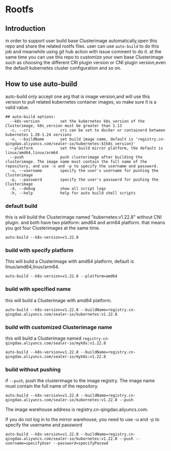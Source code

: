 # Rootfs

## Introduction

in order to support user build base Clusterimage automatically,open this repo and share the related rootfs files. user can
use `auto-build` to do this job and meanwhile using git hub action with issue comment to do it. at the same time you can
use this repo to customize your own base Clusterimage such as choosing the different CRI plugin version or CNI plugin
version,even the default kubernetes cluster configuration and so on.

## How to use auto-build

auto-build only accept one arg that is image version,and will use this version to pull related kubernetes container
images, so make sure it is a valid value.

```shell
## auto-build options:
  --k8s-version         set the kubernetes k8s_version of the Clusterimage, k8s_version must be greater than 1.13
  -c, --cri             cri can be set to docker or containerd between kubernetes 1.20-1.24 versions
  -n, --buildName       set build image name, default is 'registry.cn-qingdao.aliyuncs.com/sealer-io/kubernetes:${k8s_version}'
  --platform            set the build mirror platform, the default is linux/amd64,linux/arm64
  --push                push clusterimage after building the clusterimage. The image name must contain the full name of the repository, and use -u and -p to specify the username and password.
  -u, --username        specify the user's username for pushing the Clusterimage
  -p, --password        specify the user's password for pushing the Clusterimage
  -d, --debug           show all script logs
  -h, --help            help for auto build shell scripts
```

### default build

this is will build the Clusterimage named "kubernetes:v1.22.8" without CNI plugin. and both have two platform: amd64 and
arm64 platform. that means you got four Clusterimages at the same time.

```shell
auto-build --k8s-version=v1.22.8
```

### build with specify platform

This will build a Clusterimage with amd64 platform, default is linux/amd64,linux/arm64.

```shell
auto-build --k8s-version=v1.22.8 --platform=amd64
```

### build with specified name

this will build a Clusterimage with amd64 platform.

```shell
auto-build --k8s-version=v1.22.8 --buildName=registry.cn-qingdao.aliyuncs.com/sealer-io/kubernetes:v1.22.8
```

### build with customized Clusterimage name

this will build a Clusterimage named `registry.cn-qingdao.aliyuncs.com/sealer-io/myk8s:v1.22.8`

```shell
auto-build --k8s-version=v1.22.8 --buildName=registry.cn-qingdao.aliyuncs.com/sealer-io/myk8s:v1.22.8
```

### build without pushing

if `--push`, push the clusterimage to the image registry. The image name must contain the full name of the repository.

```shell
auto-build --k8s-version=v1.22.8 --buildName=registry.cn-qingdao.aliyuncs.com/sealer-io/kubernetes:v1.22.8 --push
```

The image warehouse address is registry.cn-qingdao.aliyuncs.com.

If you do not log in to the mirror warehouse, you need to use -u and -p to specify the username and password

```shell
auto-build --k8s-version=v1.22.8 --buildName=registry.cn-qingdao.aliyuncs.com/sealer-io/kubernetes:v1.22.8 --push --username=specifyUser --password=specifyPasswd
```
